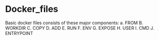 # Docker_files
Basic docker files consists of these major components:
 a. FROM
 B. WORKDIR
 C. COPY
 D. ADD
 E. RUN
 F. ENV
 G. EXPOSE
 H. USER
 I. CMD
 J. ENTRYPOINT
